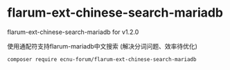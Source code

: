 # flarum-ext-chinese-search-mariadb
flarum-ext-chinese-search-mariadb for v1.2.0

使用通配符支持flarum-mariadb中文搜索
(解决分词问题、效率待优化)

```
composer require ecnu-forum/flarum-ext-chinese-search-mariadb
```
